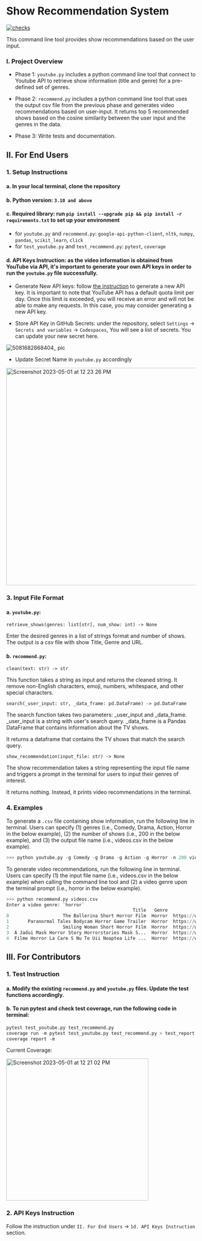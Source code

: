 # Show Recommendation System

[![checks](https://github.com/biostat821-2023/Show_Recommendation_System/actions/workflows/checks.yml/badge.svg)](https://github.com/biostat821-2023/Show_Recommendation_System/actions/workflows/checks.yml)

This command line tool provides show recommendations based on the user input. 

### I. Project Overview
* Phase 1: `youtube.py` includes a python command line tool that connect to Youtube API to retrieve show information (title and genre) for a pre-defined set of genres. 

* Phase 2: `recommend.py` includes a python command line tool that uses the output csv file from the previous phase and generates video recommendations based on user-input. It returns top 5 recommended shows based on the cosine similarity between the user input and the genres in the data.

* Phase 3: Write tests and documentation.

## II. For End Users
### 1. Setup Instructions
#### a. In your local terminal, clone the repository
#### b. Python version: `3.10 and above`
#### c. Required library: run `pip install --upgrade pip && pip install -r requirements.txt` to set up your environment
   * for `youtube.py` and `recommend.py`: `google-api-python-client`,  `nltk`, `numpy`, `pandas`, `scikit_learn`, `click`
   * for `test_youtube.py` and `test_recommend.py`: `pytest`, `coverage`

#### d. API Keys Instruction: as the video information is obtained from YouTube via API, it's important to generate your own API keys in order to run the `youtube.py` file successfully.
* Generate New API keys: follow [the instruction](https://developers.google.com/youtube/v3/getting-started) to generate a new API key. It is important to note that YouTube API has a default quota limit per day. Once this limit is exceeded, you will receive an error and will not be able to make any requests. In this case, you may consider generating a new API key.

* Store API Key in GitHub Secrets: under the repository, select `Settings` -> `Secrets and variables` -> `Codespaces`, You will see a list of secrets. You can update your new secret here. 

![5081682868404_ pic](https://user-images.githubusercontent.com/89174034/235361548-5a027165-7411-43e1-9f96-d765f899547c.jpg)

* Update Secret Name in `youtube.py` accordingly

<img width="579" alt="Screenshot 2023-05-01 at 12 23 26 PM" src="https://user-images.githubusercontent.com/105904149/235487107-ca53f546-72f9-47ef-97ec-f5c2f9a45532.png">

### 3. Input File Format
#### a. `youtube.py`:

`retrieve_shows(genres: list[str], num_show: int) -> None`

Enter the desired genres in a list of strings format and number of shows. The output is a csv file with show Title, Genre and URL. 

#### b. `recommend.py`:

`clean(text: str) -> str`

This function takes a string as input and returns the cleaned string. It remove non-English characters, emoji, numbers, whitespace, and other special characters. 

`search(_user_input: str, _data_frame: pd.DataFrame) -> pd.DataFrame`

The search function takes two parameters: _user_input and _data_frame. _user_input is a string with user's search query. _data_frame is a Pandas DataFrame that contains information about the TV shows.

It returns a dataframe that contains the TV shows that match the search query.

`show_recommendation(input_file: str) -> None`

The show recommendation takes a string representing the input file name and triggers a prompt in the terminal for users to input their genres of interest. 

It returns nothing. Instead, it prints video recommendations in the terminal. 

### 4. Examples

To generate a `.csv` file containing show information, run the following line in terminal. Users can specify (1) genres (i.e., Comedy, Drama, Action, Horror in the below example), (2) the number of shows (i.e., 200 in the below example), and (3) the output file name (i.e., videos.csv in the below example). 

```python
>>> python youtube.py -g Comedy -g Drama -g Action -g Horror -n 200 videos.csv
```

To generate video recommendations, run the following line in terminal. Users can specify (1) the input file name (i.e., videos.csv in the below example) when calling the command line tool and (2) a video genre upon the terminal prompt (i.e., horror in the below example). 

```python
>>> python recommend.py videos.csv
Enter a video genre: `horror`
                                               Title   Genre                                          URL
0                    The Ballerina Short Horror Film  Horror  https://www.youtube.com/watch?v=sTtmpFIaFqc
1       Paranormal Tales Bodycam Horror Game Trailer  Horror  https://www.youtube.com/watch?v=m-Pimp8vuXE
2                    Smiling Woman Short Horror Film  Horror  https://www.youtube.com/watch?v=mBYGUn6Q7tQ
3  A Jadui Mask Horror Story Horrorstories Mask S...  Horror  https://www.youtube.com/watch?v=ObiUJjzL6hM
4  Filme Horror La Care S Nu Te Uii Noaptea Life ...  Horror  https://www.youtube.com/watch?v=PAXnTLvXOTU

```

## III. For Contributors
### 1. Test Instruction
#### a. Modify the existing `recommend.py` and `youtube.py` files. Update the test functions accordingly. 
#### b. To run pytest and check test coverage, run the following code in terminal: 

```python
pytest test_youtube.py test_recommend.py
coverage run -m pytest test_youtube.py test_recommend.py > test_report.txt
coverage report -m
```

Current Coverage: 

<img width="378" alt="Screenshot 2023-05-01 at 12 21 02 PM" src="https://user-images.githubusercontent.com/105904149/235486862-50c8d780-c9c9-4d25-a058-3504b0a98cab.png">

### 2. API Keys Instruction
Follow the instruction under `II. For End Users` -> `1d. API Keys Instruction` section. 
